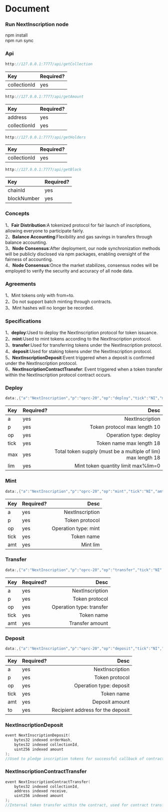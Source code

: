 # Document
### Run NextInscription node
npm install   
npm run sync
### Api
```cpp
http://127.0.0.1:7777/api/getCollection
```
| Key          | Required? |
| :----------- | :-------- |
| collectionId | yes       |

```cpp
http://127.0.0.1:7777/api/getAmount
```
| Key          | Required? |
| :----------- | :-------- |
| address      | yes       |
| collectionId | yes       |

```cpp
http://127.0.0.1:7777/api/getHolders
```
| Key          | Required? |
| :----------- | :-------- |
| collectionId | yes       |

```cpp
http://127.0.0.1:7777/api/getBlock
```
| Key         | Required? |
| :---------- | :-------- |
| chainId     | yes       |
| blockNumber | yes       |

### Concepts


1、**Fair Distribution**:A tokenized protocol for fair launch of inscriptions, allowing everyone to participate fairly.   
2、**Balance Accounting**:Flexibility and gas savings in transfers through balance accounting.    
3、**Node Consensus**:After deployment, our node synchronization methods will be publicly disclosed via npm packages, enabling oversight of the fairness of accounting.    
4、**Node Consensus**:Once the market stabilizes, consensus nodes will be employed to verify the security and accuracy of all node data. 

### Agreements
1、Mint tokens only with from=to.   
2、Do not support batch minting through contracts.   
3、Mint hashes will no longer be recorded.   
### Specifications
1、**deploy**:Used to deploy the NextInscription protocol for token issuance.   
2、**mint**:Used to mint tokens according to the NextInscription protocol.   
3、**transfer**:Used for transferring tokens under the NextInscription protocol.   
4、**deposit**:Used for staking tokens under the NextInscription protocol.   
5、**NextInscriptionDeposit**:Event triggered when a deposit is confirmed under the NextInscription protocol.   
6、**NextInscriptionContractTransfer**: Event triggered when a token transfer within the NextInscription protocol contract occurs.   
### Deploy
```cpp
data:,{"a":"NextInscription","p":"oprc-20","op":"deploy","tick":"NI","max":"210000000000","lim":"10000"}
```
| Key  | Required? |                                                         Desc |
| :--- | :-------- | -----------------------------------------------------------: |
| a    | yes       |                                              NextInscription |
| p    | yes       |                                 Token protocol max length 10 |
| op   | yes       |                                       Operation type: deploy |
| tick | yes       |                                     Token name max length 18 |
| max  | yes       | Total token supply (must be a multiple of lim) max length 18 |
| lim  | yes       |                          Mint token quantity limit max%lim=0 |

### Mint
```cpp
data:,{"a":"NextInscription","p":"oprc-20","op":"mint","tick":"NI","amt":"10000"}
```
| Key  | Required? |                 Desc |
| :--- | :-------- | -------------------: |
| a    | yes       |      NextInscription |
| p    | yes       |       Token protocol |
| op   | yes       | Operation type: mint |
| tick | yes       |           Token name |
| amt  | yes       |             Mint lim |

### Transfer
```cpp
data:,{"a":"NextInscription","p":"oprc-20","op":"transfer","tick":"NI","amt":"10000"}
```
| Key  | Required? |                     Desc |
| :--- | :-------- | -----------------------: |
| a    | yes       |          NextInscription |
| p    | yes       |           Token protocol |
| op   | yes       | Operation type: transfer |
| tick | yes       |               Token name |
| amt  | yes       |          Transfer amount |
### Deposit
```cpp
data:,{"a":"NextInscription","p":"oprc-20","op":"deposit","tick":"NI","amt":"10000","to":"0x"}
```
| Key  | Required? |                              Desc |
| :--- | :-------- | --------------------------------: |
| a    | yes       |                   NextInscription |
| p    | yes       |                    Token protocol |
| op   | yes       |           Operation type: deposit |
| tick | yes       |                        Token name |
| amt  | yes       |                    Deposit amount |
| to   | yes       | Recipient address for the deposit |
### NextInscriptionDeposit
```cpp
event NextInscriptionDeposit(
    bytes32 indexed orderHash,
    bytes32 indexed collectionId,
    uint256 indexed amount 
);
//Used to pledge inscription tokens for successful callback of contracts
```
### NextInscriptionContractTransfer
```cpp
event NextInscriptionContractTransfer(
    bytes32 indexed collectionId,
    address indexed receive,
    uint256 indexed amount 
);
//Internal token transfer within the contract, used for contract transfers
```
